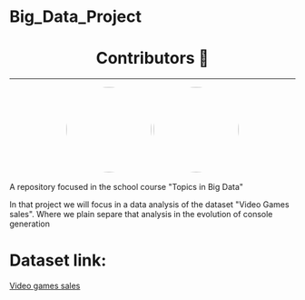 # Big_Data_Project

<h1 align='center' font-family: 'Roboto'>Contributors 🐍</h1>
<hr>
<center>
    <img src="https://avatars.githubusercontent.com/u/72263429?s=400&u=40bcc48d6b0edb21dc726fc26e5be003f3f93ac6&v=4" width='150px' style="border-radius: 50%;">
    <img src="https://avatars.githubusercontent.com/u/64994893?v=4" width='150px' style="border-radius: 50%;">
</center>

A repository focused in the school course "Topics in Big Data"

In that project we will focus in a data analysis of the dataset "Video Games sales". Where we plain separe that analysis in the evolution of console generation

# Dataset link:
<a href= "https://www.kaggle.com/datasets/gregorut/videogamesales">Video games sales<a>
</div>
